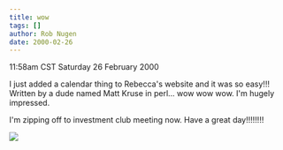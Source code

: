 ```yaml
---
title: wow
tags: []
author: Rob Nugen
date: 2000-02-26
---
```


<title>Wow!</title>
<p class=date>11:58am CST Saturday 26 February 2000</p>

<p>I just added a calendar thing to Rebecca's website and it was so easy!!!  Written by a dude named Matt Kruse in perl...  wow wow wow.  I'm hugely impressed.  

<p>I'm zipping off to investment club meeting now.  Have a great day!!!!!!!!

<p><img src='/images/rob/wL-ROB.gif'>

